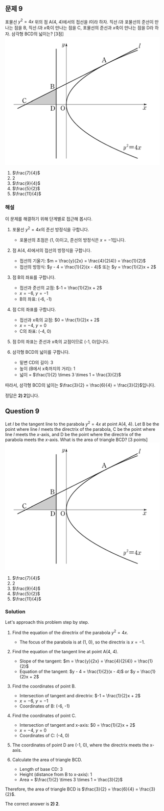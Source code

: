 

## 문제 9
포물선 $y^2 = 4x$ 위의 점 A(4, 4)에서의 접선을 $l$이라 하자. 
직선 $l$과 포물선의 준선이 만나는 점을 B, 직선 $l$과 $x$축이 만나는 점을 C, 포물선의 준선과 $x$축이 만나는 점을 D라 하자. 삼각형 BCD의 넓이는? [3점]
![B_9](../Images/B_9.png)

1) $\frac{7}{4}$
2) 2
3) $\frac{9}{4}$
4) $\frac{5}{2}$
5) $\frac{11}{4}$

### 해설
이 문제를 해결하기 위해 단계별로 접근해 봅시다.

1) 포물선 $y^2 = 4x$의 준선 방정식을 구합니다.
   - 포물선의 초점은 (1, 0)이고, 준선의 방정식은 $x = -1$입니다.

2) 점 A(4, 4)에서의 접선의 방정식을 구합니다.
   - 접선의 기울기: $m = \frac{y}{2x} = \frac{4}{2(4)} = \frac{1}{2}$
   - 접선의 방정식: $y - 4 = \frac{1}{2}(x - 4)$ 또는 $y = \frac{1}{2}x + 2$

3) 점 B의 좌표를 구합니다.
   - 접선과 준선의 교점: $-1 = \frac{1}{2}x + 2$
   - $x = -6$, $y = -1$
   - B의 좌표: (-6, -1)

4) 점 C의 좌표를 구합니다.
   - 접선과 x축의 교점: $0 = \frac{1}{2}x + 2$
   - $x = -4$, $y = 0$
   - C의 좌표: (-4, 0)

5) 점 D의 좌표는 준선과 x축의 교점이므로 (-1, 0)입니다.

6) 삼각형 BCD의 넓이를 구합니다.
   - 밑변 CD의 길이: 3
   - 높이 (B에서 x축까지의 거리): 1
   - 넓이 = $\frac{1}{2} \times 3 \times 1 = \frac{3}{2}$

따라서, 삼각형 BCD의 넓이는 $\frac{3}{2} = \frac{6}{4} = \frac{3}{2}$입니다.

정답은 **2) 2**입니다.

## Question 9
Let $l$ be the tangent line to the parabola $y^2 = 4x$ at point A(4, 4). 
Let B be the point where line $l$ meets the directrix of the parabola, C be the point where line $l$ meets the $x$-axis, and D be the point where the directrix of the parabola meets the $x$-axis. What is the area of triangle BCD? [3 points]
![B_9](../Images/B_9.png)
1) $\frac{7}{4}$
2) 2
3) $\frac{9}{4}$
4) $\frac{5}{2}$
5) $\frac{11}{4}$

### Solution
Let's approach this problem step by step.

1) Find the equation of the directrix of the parabola $y^2 = 4x$.
   - The focus of the parabola is at (1, 0), so the directrix is $x = -1$.

2) Find the equation of the tangent line at point A(4, 4).
   - Slope of the tangent: $m = \frac{y}{2x} = \frac{4}{2(4)} = \frac{1}{2}$
   - Equation of the tangent: $y - 4 = \frac{1}{2}(x - 4)$ or $y = \frac{1}{2}x + 2$

3) Find the coordinates of point B.
   - Intersection of tangent and directrix: $-1 = \frac{1}{2}x + 2$
   - $x = -6$, $y = -1$
   - Coordinates of B: (-6, -1)

4) Find the coordinates of point C.
   - Intersection of tangent and x-axis: $0 = \frac{1}{2}x + 2$
   - $x = -4$, $y = 0$
   - Coordinates of C: (-4, 0)

5) The coordinates of point D are (-1, 0), where the directrix meets the x-axis.

6) Calculate the area of triangle BCD.
   - Length of base CD: 3
   - Height (distance from B to x-axis): 1
   - Area = $\frac{1}{2} \times 3 \times 1 = \frac{3}{2}$

Therefore, the area of triangle BCD is $\frac{3}{2} = \frac{6}{4} = \frac{3}{2}$.

The correct answer is **2) 2**.